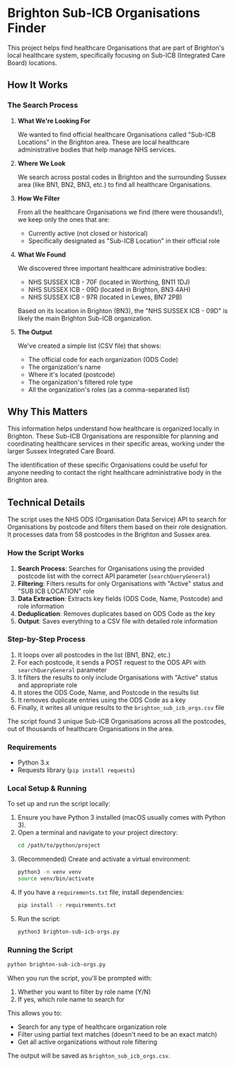 # Brighton Sub-ICB Organisations Finder

This project helps find healthcare Organisations that are part of Brighton's local healthcare system, specifically focusing on Sub-ICB (Integrated Care Board) locations.

## How It Works

### The Search Process

1. **What We're Looking For**
   
   We wanted to find official healthcare Organisations called "Sub-ICB Locations" in the Brighton area. These are local healthcare administrative bodies that help manage NHS services.

2. **Where We Look**
   
   We search across postal codes in Brighton and the surrounding Sussex area (like BN1, BN2, BN3, etc.) to find all healthcare Organisations.

3. **How We Filter**
   
   From all the healthcare Organisations we find (there were thousands!), we keep only the ones that are:
   - Currently active (not closed or historical)
   - Specifically designated as "Sub-ICB Location" in their official role

4. **What We Found**
   
   We discovered three important healthcare administrative bodies:
   - NHS SUSSEX ICB - 70F (located in Worthing, BN11 1DJ)
   - NHS SUSSEX ICB - 09D (located in Brighton, BN3 4AH)
   - NHS SUSSEX ICB - 97R (located in Lewes, BN7 2PB)

   Based on its location in Brighton (BN3), the "NHS SUSSEX ICB - 09D" is likely the main Brighton Sub-ICB organization.

5. **The Output**
   
   We've created a simple list (CSV file) that shows:
   - The official code for each organization (ODS Code)
   - The organization's name
   - Where it's located (postcode)
   - The organization's filtered role type
   - All the organization's roles (as a comma-separated list)

## Why This Matters

This information helps understand how healthcare is organized locally in Brighton. These Sub-ICB Organisations are responsible for planning and coordinating healthcare services in their specific areas, working under the larger Sussex Integrated Care Board.

The identification of these specific Organisations could be useful for anyone needing to contact the right healthcare administrative body in the Brighton area.

## Technical Details

The script uses the NHS ODS (Organisation Data Service) API to search for Organisations by postcode and filters them based on their role designation. It processes data from 58 postcodes in the Brighton and Sussex area.

### How the Script Works

1. **Search Process**: Searches for Organisations using the provided postcode list with the correct API parameter (`searchQueryGeneral`)
2. **Filtering**: Filters results for only Organisations with "Active" status and "SUB ICB LOCATION" role
3. **Data Extraction**: Extracts key fields (ODS Code, Name, Postcode) and role information
4. **Deduplication**: Removes duplicates based on ODS Code as the key
5. **Output**: Saves everything to a CSV file with detailed role information

### Step-by-Step Process

1. It loops over all postcodes in the list (BN1, BN2, etc.)
2. For each postcode, it sends a POST request to the ODS API with `searchQueryGeneral` parameter
3. It filters the results to only include Organisations with "Active" status and appropriate role
4. It stores the ODS Code, Name, and Postcode in the results list
5. It removes duplicate entries using the ODS Code as a key
6. Finally, it writes all unique results to the `brighton_sub_icb_orgs.csv` file

The script found 3 unique Sub-ICB Organisations across all the postcodes, out of thousands of healthcare Organisations in the area.

### Requirements
- Python 3.x
- Requests library (`pip install requests`)

### Local Setup & Running
To set up and run the script locally:

1. Ensure you have Python 3 installed (macOS usually comes with Python 3).
2. Open a terminal and navigate to your project directory:
   ```sh
   cd /path/to/python/project
   ```
3. (Recommended) Create and activate a virtual environment:
   ```sh
   python3 -m venv venv
   source venv/bin/activate
   ```
4. If you have a `requirements.txt` file, install dependencies:
   ```sh
   pip install -r requirements.txt
   ```
5. Run the script:
   ```sh
   python3 brighton-sub-icb-orgs.py
   ```

### Running the Script
```bash
python brighton-sub-icb-orgs.py
```

When you run the script, you'll be prompted with:
1. Whether you want to filter by role name (Y/N)
2. If yes, which role name to search for

This allows you to:
- Search for any type of healthcare organization role
- Filter using partial text matches (doesn't need to be an exact match)
- Get all active organizations without role filtering

The output will be saved as `brighton_sub_icb_orgs.csv`.

